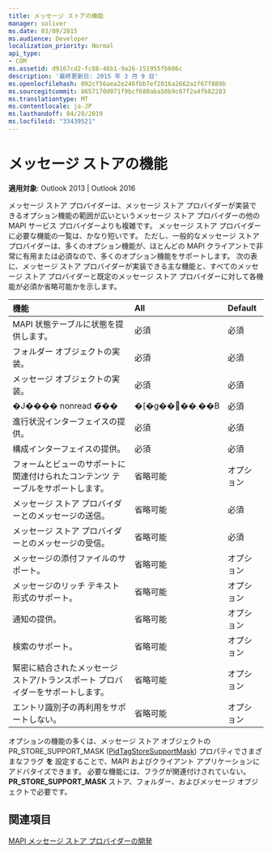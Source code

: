 ```yaml
---
title: メッセージ ストアの機能
manager: soliver
ms.date: 03/09/2015
ms.audience: Developer
localization_priority: Normal
api_type:
- COM
ms.assetid: d9167cd2-fc88-46b1-9a26-151955fb606c
description: '最終更新日: 2015 年 3 月 9 日'
ms.openlocfilehash: 092cf56aea2e246fbb7ef2016a2662a1f67f889b
ms.sourcegitcommit: 8657170d071f9bcf680aba50b9c07f2a4fb82283
ms.translationtype: MT
ms.contentlocale: ja-JP
ms.lasthandoff: 04/28/2019
ms.locfileid: "33439521"
---
```

# <a name="message-store-features"></a>メッセージ ストアの機能

  
  
**適用対象**: Outlook 2013 | Outlook 2016 
  
メッセージ ストア プロバイダーは、メッセージ ストア プロバイダーが実装できるオプション機能の範囲が広いというメッセージ ストア プロバイダーの他の MAPI サービス プロバイダーよりも複雑です。 メッセージ ストア プロバイダーに必要な機能の一覧は、かなり短いです。 ただし、一般的なメッセージ ストア プロバイダーは、多くのオプション機能が、ほとんどの MAPI クライアントで非常に有用または必須なので、多くのオプション機能をサポートします。 次の表に、メッセージ ストア プロバイダーが実装できる主な機能と、すべてのメッセージ ストア プロバイダーと既定のメッセージ ストア プロバイダーに対して各機能が必須か省略可能かを示します。
  
|**機能**|**All**|**Default**|
|:-----|:-----|:-----|
|MAPI 状態テーブルに状態を提供します。  <br/> |必須  <br/> |必須  <br/> |
|フォルダー オブジェクトの実装。  <br/> |必須  <br/> |必須  <br/> |
|メッセージ オブジェクトの実装。  <br/> |必須  <br/> |必須  <br/> |
|�J���� nonread �̃��|�[�g��񋟂��܂��B  <br/> |必須  <br/> |必須  <br/> |
|進行状況インターフェイスの提供。  <br/> |必須  <br/> |必須  <br/> |
|構成インターフェイスの提供。  <br/> |必須  <br/> |必須  <br/> |
|フォームとビューのサポートに関連付けられたコンテンツ テーブルをサポートします。  <br/> |省略可能  <br/> |オプション  <br/> |
|メッセージ ストア プロバイダーとのメッセージの送信。  <br/> |省略可能  <br/> |必須  <br/> |
|メッセージ ストア プロバイダーとのメッセージの受信。  <br/> |省略可能  <br/> |必須  <br/> |
|メッセージの添付ファイルのサポート。  <br/> |省略可能  <br/> |オプション  <br/> |
|メッセージのリッチ テキスト形式のサポート。  <br/> |省略可能  <br/> |オプション  <br/> |
|通知の提供。  <br/> |省略可能  <br/> |オプション  <br/> |
|検索のサポート。  <br/> |省略可能  <br/> |オプション  <br/> |
|緊密に結合されたメッセージ ストア/トランスポート プロバイダーをサポートします。  <br/> |省略可能  <br/> |オプション  <br/> |
|エントリ識別子の再利用をサポートしない。  <br/> |省略可能  <br/> |オプション  <br/> |
   
オプションの機能の多くは、メッセージ ストア オブジェクトの PR_STORE_SUPPORT_MASK ([PidTagStoreSupportMask](pidtagstoresupportmask-canonical-property.md)) プロパティでさまざまなフラグ **を** 設定することで、MAPI およびクライアント アプリケーションにアドバタイズできます。 必要な機能には、フラグが関連付けされていない。 **PR_STORE_SUPPORT_MASK** ストア、フォルダー、およびメッセージ オブジェクトで必要です。 
  
## <a name="see-also"></a>関連項目



[MAPI メッセージ ストア プロバイダーの開発](developing-a-mapi-message-store-provider.md)

